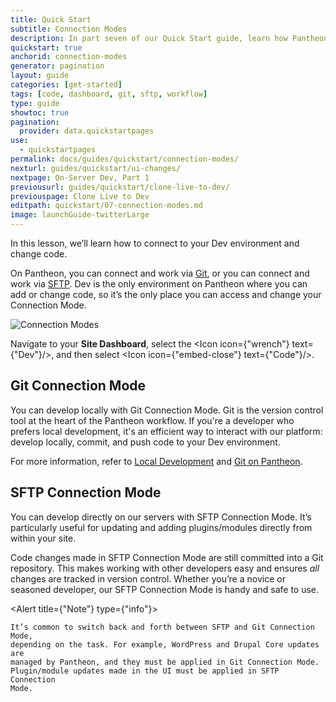 ```yaml
---
title: Quick Start
subtitle: Connection Modes
description: In part seven of our Quick Start guide, learn how Pantheon users take advantage of Git and SFTP mode to develop their sites.
quickstart: true
anchorid: connection-modes
generator: pagination
layout: guide
categories: [get-started]
tags: [code, dashboard, git, sftp, workflow]
type: guide
showtoc: true
pagination:
  provider: data.quickstartpages
use:
  - quickstartpages
permalink: docs/guides/quickstart/connection-modes/
nexturl: guides/quickstart/ui-changes/
nextpage: On-Server Dev, Part 1
previousurl: guides/quickstart/clone-live-to-dev/
previouspage: Clone Live to Dev
editpath: quickstart/07-connection-modes.md
image: launchGuide-twitterLarge
---
```


In this lesson, we’ll learn how to connect to your Dev environment and change code.

On Pantheon, you can connect and work via [Git](/guides/git/git-config), or you can connect and work via [SFTP](/sftp). Dev is the only environment on Pantheon where you can add or change code, so it’s the only place you can access and change your Connection Mode.

![Connection Modes](../../../images/dashboard/connection-mode-sftp.png)

Navigate to your **Site Dashboard**, select the  <Icon icon={"wrench"} text={"Dev"}/>, and then select <Icon icon={"embed-close"} text={"Code"}/>.

## Git Connection Mode

You can develop locally with Git Connection Mode. Git is the version control tool at the heart of the Pantheon workflow. If you're a developer who prefers local development, it's an efficient way to interact with our platform: develop locally, commit, and push code to your Dev environment.

For more information, refer to [Local Development](/local-development) and [Git on Pantheon](/guides/git).

## SFTP Connection Mode

You can develop directly on our servers with SFTP Connection Mode. It’s particularly useful for updating and adding plugins/modules directly from within your site.

Code changes made in SFTP Connection Mode are still committed into a Git repository. This makes working with other developers easy and ensures _all_ changes are tracked in version control. Whether you’re a novice or seasoned developer, our SFTP Connection Mode is handy and safe to use.

<Alert title={"Note"} type={"info"}>

    It’s common to switch back and forth between SFTP and Git Connection Mode,
    depending on the task. For example, WordPress and Drupal Core updates are
    managed by Pantheon, and they must be applied in Git Connection Mode.
    Plugin/module updates made in the UI must be applied in SFTP Connection
    Mode.

</Alert>